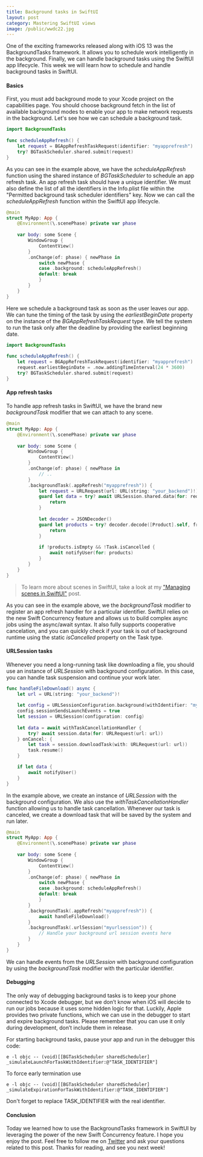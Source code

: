 ```yaml
---
title: Background tasks in SwiftUI
layout: post
category: Mastering SwiftUI views
image: /public/wwdc22.jpg
---
```

One of the exciting frameworks released along with iOS 13 was the BackgroundTasks framework. It allows you to schedule work intelligently in the background. Finally, we can handle background tasks using the SwiftUI app lifecycle. This week we will learn how to schedule and handle background tasks in SwiftUI.

#### Basics
First, you must add background mode to your Xcode project on the capabilities page. You should choose background fetch in the list of available background modes to enable your app to make network requests in the background. Let's see how we can schedule a background task.

```swift
import BackgroundTasks
    
func scheduleAppRefresh() {
    let request = BGAppRefreshTaskRequest(identifier: "myapprefresh")
    try? BGTaskScheduler.shared.submit(request)
}
```

As you can see in the example above, we have the *scheduleAppRefresh* function using the shared instance of *BGTaskScheduler* to schedule an app refresh task. An app refresh task should have a unique identifier. We must also define the list of all the identifiers in the Info.plist file within the "Permitted background task scheduler identifiers" key. Now we can call the *scheduleAppRefresh* function within the SwiftUI app lifecycle.

```swift
@main
struct MyApp: App {
    @Environment(\.scenePhase) private var phase
    
    var body: some Scene {
        WindowGroup {
            ContentView()
        }
        .onChange(of: phase) { newPhase in
            switch newPhase {
            case .background: scheduleAppRefresh()
            default: break
            }
        }
    }
}    
```

Here we schedule a background task as soon as the user leaves our app. We can tune the timing of the task by using the *earliestBeginDate* property on the instance of the *BGAppRefreshTaskRequest* type. We tell the system to run the task only after the deadline by providing the earliest beginning date.

```swift
import BackgroundTasks
    
func scheduleAppRefresh() {
    let request = BGAppRefreshTaskRequest(identifier: "myapprefresh")
    request.earliestBeginDate = .now.addingTimeInterval(24 * 3600)
    try? BGTaskScheduler.shared.submit(request)
}
```

#### App refresh tasks
To handle app refresh tasks in SwiftUI, we have the brand new *backgroundTask* modifier that we can attach to any scene.

```swift
@main
struct MyApp: App {
    @Environment(\.scenePhase) private var phase
    
    var body: some Scene {
        WindowGroup {
            ContentView()
        }
        .onChange(of: phase) { newPhase in
            // ..
        }
        .backgroundTask(.appRefresh("myapprefresh")) {
            let request = URLRequest(url: URL(string: "your_backend")!)
            guard let data = try? await URLSession.shared.data(for: request).0 else {
                return
            }
            
            let decoder = JSONDecoder()
            guard let products = try? decoder.decode([Product].self, from: data) else {
                return
            }
         
            if !products.isEmpty && !Task.isCancelled {
                await notifyUser(for: products)
            }
        }
    }
}    
```

> To learn more about scenes in SwiftUI, take a look at my ["Managing scenes in SwiftUI"](https://swiftwithmajid.com/2020/08/26/managing-scenes-in-swiftui/) post. 

As you can see in the example above, we the *backgroundTask* modifier to register an app refresh handler for a particular identifier. SwiftUI relies on the new Swift Concurrency feature and allows us to build complex async jobs using the async/await syntax. It also fully supports cooperative cancelation, and you can quickly check if your task is out of background runtime using the static *isCancelled* property on the Task type.

#### URLSession tasks
Whenever you need a long-running task like downloading a file, you should use an instance of *URLSession* with background configuration. In this case, you can handle task suspension and continue your work later.

```swift
func handleFileDownload() async {
    let url = URL(string: "your_backend")!
    
    let config = URLSessionConfiguration.background(withIdentifier: "myurlsession")
    config.sessionSendsLaunchEvents = true
    let session = URLSession(configuration: config)
    
    let data = await withTaskCancellationHandler {
        try? await session.data(for: URLRequest(url: url))
    } onCancel: {
        let task = session.downloadTask(with: URLRequest(url: url))
        task.resume()
    }

    if let data {
        await notifyUser()
    }
}
```

In the example above, we create an instance of *URLSession* with the background configuration. We also use the *withTaskCancellationHandler* function allowing us to handle task cancellation. Whenever our task is canceled, we create a download task that will be saved by the system and run later.

```swift
@main
struct MyApp: App {
    @Environment(\.scenePhase) private var phase
    
    var body: some Scene {
        WindowGroup {
            ContentView()
        }
        .onChange(of: phase) { newPhase in
            switch newPhase {
            case .background: scheduleAppRefresh()
            default: break
            }
        }
        .backgroundTask(.appRefresh("myapprefresh")) {
            await handleFileDownload()
        }
        .backgroundTask(.urlSession("myurlsession")) {
            // Handle your background url session events here
        }
    }
}
```

We can handle events from the *URLSession* with background configuration by using the *backgroundTask* modifier with the particular identifier.

#### Debugging
The only way of debugging background tasks is to keep your phone connected to Xcode debugger, but we don’t know when iOS will decide to run our jobs because it uses some hidden logic for that. Luckily, Apple provides two private functions, which we can use in the debugger to start and expire background tasks. Please remember that you can use it only during development, don’t include them in release.

For starting background tasks, pause your app and run in the debugger this code:

```
e -l objc -- (void)[[BGTaskScheduler sharedScheduler] _simulateLaunchForTaskWithIdentifier:@"TASK_IDENTIFIER"]
```

To force early termination use

```
e -l objc -- (void)[[BGTaskScheduler sharedScheduler] _simulateExpirationForTaskWithIdentifier:@"TASK_IDENTIFIER"]
```

Don't forget to replace TASK_IDENTIFIER with the real identifier.

#### Conclusion
Today we learned how to use the BackgroundTasks framework in SwiftUI by leveraging the power of the new Swift Concurrency feature. I hope you enjoy the post. Feel free to follow me on [Twitter](https://twitter.com/mecid) and ask your questions related to this post. Thanks for reading, and see you next week!
